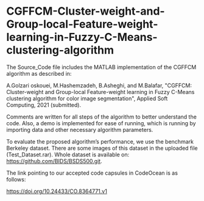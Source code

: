 # CGFFCM-Cluster-weight-and-Group-local-Feature-weight-learning-in-Fuzzy-C-Means-clustering-algorithm

The Source_Code file includes the MATLAB implementation of the CGFFCM algorithm as described in:

A.Golzari oskouei, M.Hashemzadeh, B.Asheghi, and M.Balafar, "CGFFCM: Cluster-weight and Group-local Feature-weight learning in Fuzzy C-Means clustering algorithm for color image segmentation", Applied Soft Computing, 2021 (submitted).

Comments are written for all steps of the algorithm to better understand the code. Also, a demo is implemented for ease of running, which is running by importing data and other necessary algorithm parameters.

To evaluate the proposed algorithm’s performance, we use the benchmark Berkeley dataset. There are some images of this dataset in the uploaded file (Test_Dataset.rar). Whole dataset is available on: https://github.com/BIDS/BSDS500.git.

The link pointing to our accepted code capsules in CodeOcean is as follows:

https://doi.org/10.24433/CO.8364771.v1


